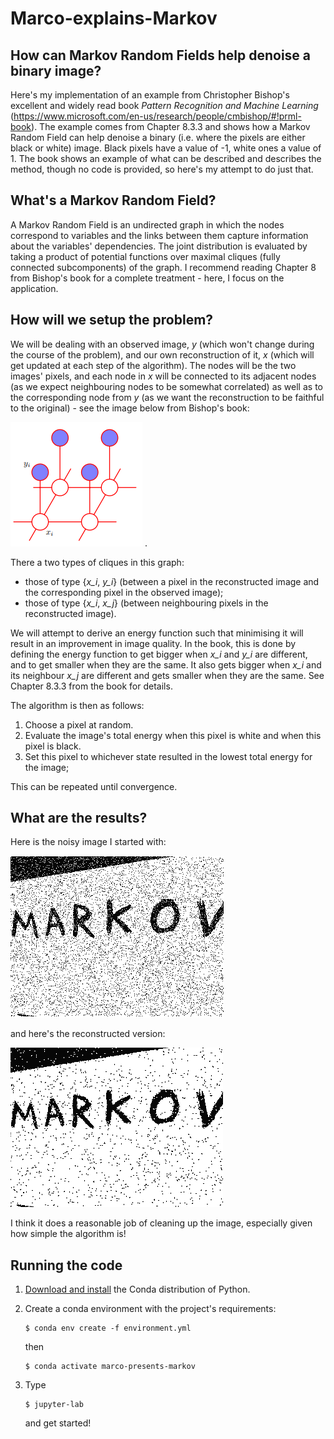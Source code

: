 # Marco-explains-Markov
## How can Markov Random Fields help denoise a binary image?

Here's my implementation of an example from Christopher Bishop's excellent and widely read book _Pattern Recognition and Machine Learning_ (https://www.microsoft.com/en-us/research/people/cmbishop/#!prml-book). The example comes from Chapter 8.3.3 and shows how a Markov Random
Field can help denoise a binary (i.e. where the pixels are either black or white) image. Black pixels have a value of -1, white ones a value of 1. The book shows an example of what can be described and describes the method, though no code is provided, so here's my attempt to do just that.

## What's a Markov Random Field?
A Markov Random Field is an undirected graph in which the nodes correspond to variables and the links between them capture information about the variables' dependencies. The joint distribution is evaluated by taking a product of potential functions over maximal cliques (fully connected subcomponents) of the graph. I recommend reading Chapter 8 from Bishop's book for a complete treatment - here, I focus on the application.

## How will we setup the problem?
We will be dealing with an observed image, _y_ (which won't change during the course of the problem),
and our own reconstruction of it, _x_ (which will get updated at each step of the algorithm). The nodes will be the two images' pixels, and each node in _x_ will be connected to its adjacent nodes (as we expect neighbouring nodes to be somewhat correlated) as well as to the corresponding node from _y_ (as we want the reconstruction to be faithful to the original) - see the image below from Bishop's book:

![](images/MRF_for_denoising.png)
.

There a two types of cliques in this graph:
- those of type {_x\_i_, _y\_i_} (between a pixel in the reconstructed image and the corresponding pixel in the observed image);
- those of type {_x\_i_, _x\_j_} (between neighbouring pixels in the reconstructed image).

We will attempt to derive an energy function such that minimising it will result in an improvement in image quality. In the book, this is done by defining the energy function to get bigger when _x\_i_ and _y\_i_ are different, and to get smaller when they are the same. It also gets bigger when _x\_i_ and its neighbour _x\_j_ are different and gets smaller when they are the same. See Chapter 8.3.3 from the book for details.

The algorithm is then as follows:
1. Choose a pixel at random.
2. Evaluate the image's total energy when this pixel is white and when this pixel is black.
3. Set this pixel to whichever state resulted in the lowest total energy for the image;

This can be repeated until convergence.

## What are the results?
Here is the noisy image I started with:

![](images/observed.png)

and here's the reconstructed version:

![](images/reconstructed.png)

I think it does a reasonable job of cleaning up the image, especially given how simple the algorithm is!

## Running the code

1. [Download and install](https://docs.conda.io/en/latest/miniconda.html) the Conda
    distribution of Python.
2. Create a conda environment with the project's requirements:
    ```
    $ conda env create -f environment.yml 
    ```

    then
    ```
    $ conda activate marco-presents-markov
    ```
3. Type
   ```
   $ jupyter-lab
   ```
   and get started!
